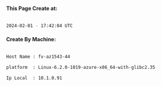 
   
#### This Page Create at:

```bash

2024-02-01 - 17:42:04 UTC

```

#### Create By Machine:

```bash

Host Name : fv-az1543-44

platform  : Linux-6.2.0-1019-azure-x86_64-with-glibc2.35

Ip Local  : 10.1.0.91

```

